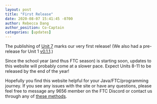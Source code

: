 ```yaml
---
layout: post
title: "First Release"
date: 2020-08-07 15:41:45 -0700
author: Rebecca Dang
author_position: Co-Captain
categories: [updates]
---
```


The publishing of [Unit 7](/learn-code/learn/unit7) marks our very first
release! (We also had a pre-release for Unit 1
[v0.1.1](https://github.com/omega9656/learn-code/releases/tag/v0.1.1).)

Since the school year (and thus FTC season) is starting soon, updates to this
website will probably come at a slower pace. Expect Units 8-11 to be released by
the end of the year!

Hopefully you find this website helpful for your Java/FTC/programming journey.
If you see any issues with the site or have any questions, please feel free to
message any 9656 member on the FTC Discord or contact us through any of
[these methods](/learn-code/about#contact).
